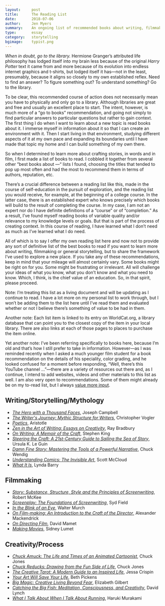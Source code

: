 ```yaml
---
layout:     post
title:      The Reading List 
date:       2018-07-06
author:     Jen Myers
summary:    An ongoing list of recommended books about writing, filmmaking and storytelling
type:       essay
category:   storytelling
bgimage:    typist.png
---
```


_When in doubt, go to the library._ Hermione Granger’s attributed life philosophy has lodged itself into my brain less because of the original _Harry Potter_ text it came from and more because of its evolution into endless internet graphics and t-shirts, but lodged itself it has—not in the least, presumably, because it aligns so closely to my own established reflex. Need to find an answer? To figure something out? To understand something? Go to the library.

To be clear, this recommended course of action does not necessarily mean you have to physically and only go to a library. Although libraries are great and free and usually an excellent place to start. The intent, however, is much more of a “go to books” recommendation, and going not simply to find particular answers to particular questions but rather to gain context. The first thing I do when I want to learn about a new topic is read books about it. I immerse myself in information about it so that I can create an environment with it. Then I start living in that environment, studying different aspects of it at my own pace and expanding its boundaries until I have made that topic my home and I can build something of my own there.

So when I determined to learn more about crafting stories, in words and in film, I first made a list of books to read. I cobbled it together from several other “best books about —“ lists I found, choosing the titles that tended to pop up most often and had the most to recommend them in terms of authors, reputation, etc.

There’s a crucial difference between a reading list like this, made in the course of self-education in the pursuit of exploration, and the reading list you would receive, for example, at the beginning of a college course. In the latter case, there is an established expert who knows precisely which books will build to the result of completing the course. In my case, I am not an expert nor do I have definite definitions of a “course” or of “completion.” As a result, I’ve found myself reading books of variable quality and/or relevance to my knowledge levels or goals. But that is part of the process of creating context. In this course of reading, I have learned what I don’t need as much as I’ve learned what I do need.

All of which is to say I offer my own reading list here and now not to provide any sort of definitive list of the best books to read if you want to learn more about writing, filmmaking or general storytelling, but to share the framework I’ve used to explore a new place. If you take any of these recommendations, keep in mind that your mileage will almost certainly vary. Some books might be right on for you. Some might be frustrating or irrelevant. All will challenge your ideas of what you know, what you don’t know and what you need to know. Which, I think, is the chief value of an education. So, in that spirit, please proceed.

Note: I’m treating this list as a living document and will be updating as I continue to read. I have a lot more on my personal list to work through, but I won’t be adding them to the list here until I’ve read them and evaluated whether or not I believe there’s something of value to be had in them.

Another note: Each list item is linked to its entry on WorldCat.org, a library database that can point you to the closest copy of the item in your local library. There are also links at each of those pages to places to purchase the item online.

Yet another note: I’ve been referring specifically to books here, because I’m old and that’s how I still prefer to take in information. However—as I was reminded recently when I asked a much younger film student for a book recommendation on the details of his speciality, color grading, and he looked confused for a moment before responding, “Well, there’s this YouTube channel …”—there are a variety of resources out there and, as I continue, I intend to add websites, videos and other materials to this list as well. I am also very open to recommendations. Some of them might already be on my to-read list, but I always <a href="mailto:hello@jenmyers.net">value more input</a>.

<h2 class='section-heading'>Writing/Storytelling/Mythology</h2>

- [_The Hero with a Thousand Faces_](https://www.worldcat.org/title/hero-with-a-thousand-faces/oclc/1005558146), Joseph Campbell
- [_The Writer's Journey: Mythic Structure for Writers_](https://www.worldcat.org/title/writers-journey-mythic-structure-for-writers/oclc/989864346), Christopher Vogler
- [_Poetics_](https://www.worldcat.org/title/poetics/oclc/844031478), Aristotle
- [_Zen in the Art of Writing: Essays on Creativity_](https://www.worldcat.org/title/zen-in-the-art-of-writing/oclc/921822606), Ray Bradbury
- [_On Writing: A Memoir of the Craft_](https://www.worldcat.org/title/on-writing-a-memoir-of-the-craft/oclc/797482180), Stephen King
- [_Steering the Craft: A 21st-Century Guide to Sailing the Sea of Story_](https://www.worldcat.org/title/steering-the-craft-a-twenty-first-century-guide-to-sailing-the-sea-of-story/oclc/902766840), Ursula K. Le Guin
- [_Damn Fine Story: Mastering the Tools of a Powerful Narrative_](https://www.worldcat.org/title/damn-fine-story-mastering-the-tools-of-a-powerful-narrative/oclc/1026688742), Chuck Wendig
- [_Understanding Comics: The Invisible Art_](https://www.worldcat.org/title/understanding-comics-the-invisible-art/oclc/1006501327), Scott McCloud
- [_What It Is_](https://www.worldcat.org/title/what-it-is/oclc/932377743), Lynda Barry

<h2 class='section-heading'>Filmmaking</h2>

- [_Story: Substance, Structure, Style and the Principles of Screenwriting_](https://www.worldcat.org/title/story-substance-structure-style-and-the-principles-of-screenwriting/oclc/919008456), Robert McKee
- [_Screenplay: The Foundations of Screenwriting_](https://www.worldcat.org/title/screenplay-the-foundations-of-screenwriting/oclc/60550814), Syd Field
- [_In the Blink of an Eye_](https://www.worldcat.org/title/in-the-blink-of-an-eye/oclc/982681987), Walter Murch
- [_On Film-making: An Introduction to the Craft of the Director_](https://www.worldcat.org/title/on-film-making-an-introduction-to-the-craft-of-the-director/oclc/951362482), Alexander Mackendrick
- [_On Directing Film_](https://www.worldcat.org/title/on-directing-film/oclc/832622525), David Mamet
- [_Making Movies_](https://www.worldcat.org/title/making-movies/oclc/680643563), Sidney Lumet

<h2 class='section-heading'>Creativity/Process</h2>

- [_Chuck Amuck: The Life and Times of an Animated Cartoonist_](https://www.worldcat.org/title/chuck-amuck-the-life-and-times-of-an-animated-cartoonist/oclc/664363346), Chuck Jones
- [_Chuck Reducks: Drawing from the Fun Side of Life_](https://www.worldcat.org/title/chuck-reducks/oclc/60190215), Chuck Jones
- [_The Creative Tarot: A Modern Guide to an Inspired Life_](https://www.worldcat.org/title/creative-tarot-a-modern-guide-to-an-inspired-life/oclc/991440591), Jessa Crispin
- [_Your Art Will Save Your Life_](https://www.worldcat.org/title/your-art-will-save-your-life/oclc/1006315881), Beth Pickens
- [_Big Magic: Creative Living Beyond Fear_](https://www.worldcat.org/title/big-magic-creative-living-beyond-fear/oclc/952547025), Elizabeth Gilbert
- [_Catching the Big Fish: Meditation, Consciousness, and Creativity_](https://www.worldcat.org/title/catching-the-big-fish-meditation-consciousness-and-creativity/oclc/957615230), David Lynch
- [_What I Talk About When I Talk About Running_](https://www.worldcat.org/title/what-i-talk-about-when-i-talk-about-running/oclc/1033535994), Haruki Murakami
